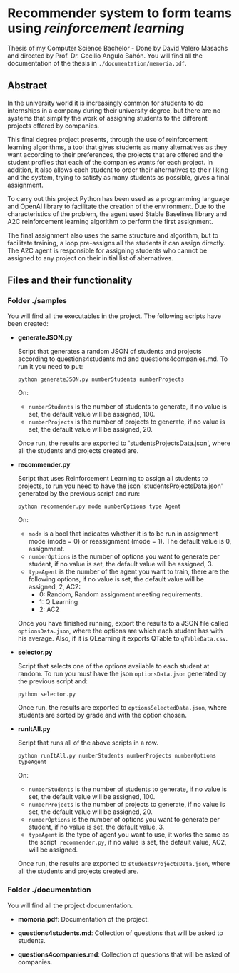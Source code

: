 # Recommender system to form teams using *reinforcement learning*
Thesis of my Computer Science Bachelor - Done by David Valero Masachs and directed by Prof. Dr. Cecilio Angulo Bahón.
You will find all the documentation of the thesis in `./documentation/memoria.pdf`.

## Abstract ##

In the university world it is increasingly common for students to do internships in a company during their university degree, but there are no systems that simplify the work
of assigning students to the different projects offered by companies.

This final degree project presents, through the use of reinforcement learning algorithms, a tool that gives students as many alternatives as they want according to their preferences, the projects that are offered and the student profiles that each of the companies wants for each project. In addition, it also allows each student to order their alternatives to their liking and the system, trying to satisfy as many students as possible, gives a final assignment.

To carry out this project Python has been used as a programming language and OpenAI library to facilitate the creation of the environment. Due to the characteristics
of the problem, the agent used Stable Baselines library and A2C reinforcement learning algorithm to perform the first assignment.

The final assignment also uses the same structure and algorithm, but to facilitate training, a loop pre-assigns all the students it can assign directly. The A2C agent is responsible for assigning students who cannot be assigned to any project on their initial list of alternatives.

## Files and their functionality ##
### Folder ./samples ###
You will find all the executables in the project. The following scripts have been created:

- **generateJSON.py**
  
  Script that generates a random JSON of students and projects according to questions4students.md and questions4companies.md.
  To run it you need to put:
  
  `python generateJSON.py numberStudents numberProjects`
  
  On:
  - `numberStudents` is the number of students to generate, if no value is set, the default value will be assigned, 100.
  - `numberProjects` is the number of projects to generate, if no value is set, the default value will be assigned, 20.
  
  Once run, the results are exported to 'studentsProjectsData.json', where all the students and projects created are.


- **recommender.py**
  
  Script that uses Reinforcement Learning to assign all students to projects,
  to run you need to have the json 'studentsProjectsData.json' generated by the previous script and run:
  
  `python recommender.py mode numberOptions type Agent`
  
  On:
  - `mode` is a bool that indicates whether it is to be run in assignment mode (mode = 0) or reassignment (mode = 1).
    The default value is 0, assignment.
  - `numberOptions` is the number of options you want to generate per student,
    if no value is set, the default value will be assigned, 3.
  - `typeAgent` is the number of the agent you want to train, there are the following options,
  if no value is set, the default value will be assigned, 2, AC2:
    - 0: Random, Random assignment meeting requirements.
    - 1: Q Learning
    - 2: AC2
  
  Once you have finished running, export the results to a JSON file called `optionsData.json`, where the options are
  which each student has with his average. Also, if it is QLearning it exports QTable to `qTableData.csv`.


- **selector.py**
  
  Script that selects one of the options available to each student at random. 
  To run you must have the json `optionsData.json` generated by the previous script and:
  
  `python selector.py`
  
  Once run, the results are exported to `optionsSelectedData.json`,
  where students are sorted by grade and with the option chosen.

- **runItAll.py**
  
  Script that runs all of the above scripts in a row.
  
   `python runItAll.py numberStudents numberProjects numberOptions typeAgent`
  
   On:
   - `numberStudents` is the number of students to generate, if no value is set, the default value will be assigned, 100.
   - `numberProjects` is the number of projects to generate, if no value is set, the default value will be assigned, 20.
   - `numberOptions` is the number of options you want to generate per student, if no value is set, the
   default value, 3.
   - `typeAgent` is the type of agent you want to use, it works the same as the script` recommender.py`,
   if no value is set, the default value, AC2, will be assigned.
  
   Once run, the results are exported to `studentsProjectsData.json`,
   where all the students and projects created are.

### Folder ./documentation ###
You will find all the project documentation.

- **momoria.pdf**:
Documentation of the project.

- **questions4students.md**:
Collection of questions that will be asked to students.

- **questions4companies.md**:
Collection of questions that will be asked of companies.

